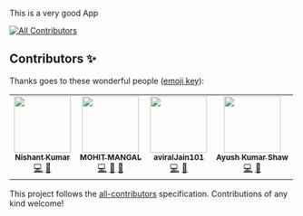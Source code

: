 This is a very good App
<!-- ALL-CONTRIBUTORS-BADGE:START - Do not remove or modify this section -->
[![All Contributors](https://img.shields.io/badge/all_contributors-4-orange.svg?style=flat-square)](#contributors-)
<!-- ALL-CONTRIBUTORS-BADGE:END -->

## Contributors ✨

Thanks goes to these wonderful people ([emoji key](https://allcontributors.org/docs/en/emoji-key)):

<!-- ALL-CONTRIBUTORS-LIST:START - Do not remove or modify this section -->
<!-- prettier-ignore-start -->
<!-- markdownlint-disable -->
<table>
  <tr>
    <td align="center"><a href="https://github.com/nishantkr18"><img src="https://avatars3.githubusercontent.com/u/44468894?v=4" width="100px;" alt=""/><br /><sub><b>Nishant Kumar</b></sub></a><br /><a href="https://github.com/nishantkr18/IIT-BHU-app/commits?author=nishantkr18" title="Code">💻</a> <a href="#maintenance-nishantkr18" title="Maintenance">🚧</a></td>
    <td align="center"><a href="https://github.com/mohit-mangal"><img src="https://avatars1.githubusercontent.com/u/44101824?v=4" width="100px;" alt=""/><br /><sub><b>MOHIT MANGAL</b></sub></a><br /><a href="https://github.com/nishantkr18/IIT-BHU-app/commits?author=mohit-mangal" title="Code">💻</a> <a href="#maintenance-mohit-mangal" title="Maintenance">🚧</a> <a href="https://github.com/nishantkr18/IIT-BHU-app/commits?author=mohit-mangal" title="Documentation">📖</a></td>
    <td align="center"><a href="https://github.com/aviralJain101"><img src="https://avatars0.githubusercontent.com/u/48090218?v=4" width="100px;" alt=""/><br /><sub><b>aviralJain101</b></sub></a><br /><a href="https://github.com/nishantkr18/IIT-BHU-app/commits?author=aviralJain101" title="Code">💻</a> <a href="#design-aviralJain101" title="Design">🎨</a></td>
    <td align="center"><a href="https://github.com/aksayushx"><img src="https://avatars2.githubusercontent.com/u/55887638?v=4" width="100px;" alt=""/><br /><sub><b>Ayush Kumar Shaw</b></sub></a><br /><a href="https://github.com/nishantkr18/IIT-BHU-app/commits?author=aksayushx" title="Code">💻</a> <a href="#design-aksayushx" title="Design">🎨</a></td>
  </tr>
</table>

<!-- markdownlint-enable -->
<!-- prettier-ignore-end -->
<!-- ALL-CONTRIBUTORS-LIST:END -->

This project follows the [all-contributors](https://github.com/all-contributors/all-contributors) specification. Contributions of any kind welcome!